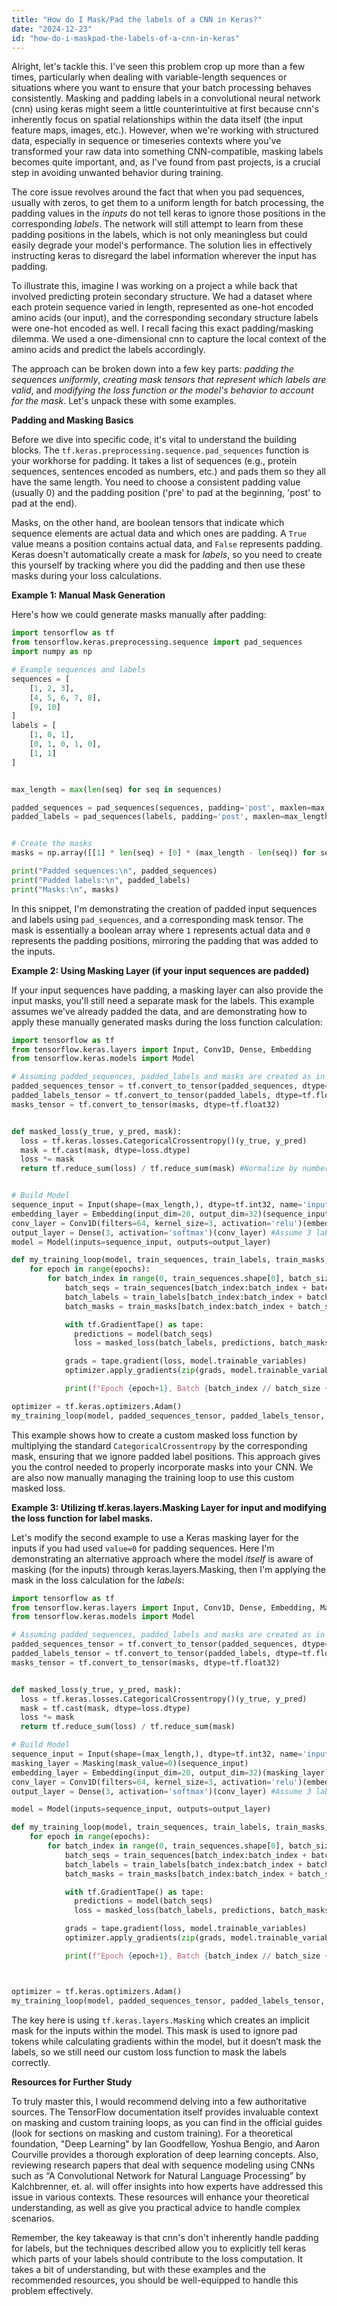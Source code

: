 ```yaml
---
title: "How do I Mask/Pad the labels of a CNN in Keras?"
date: "2024-12-23"
id: "how-do-i-maskpad-the-labels-of-a-cnn-in-keras"
---
```


Alright, let's tackle this. I've seen this problem crop up more than a few times, particularly when dealing with variable-length sequences or situations where you want to ensure that your batch processing behaves consistently. Masking and padding labels in a convolutional neural network (cnn) using keras might seem a little counterintuitive at first because cnn's inherently focus on spatial relationships within the data itself (the input feature maps, images, etc.). However, when we're working with structured data, especially in sequence or timeseries contexts where you've transformed your raw data into something CNN-compatible, masking labels becomes quite important, and, as I've found from past projects, is a crucial step in avoiding unwanted behavior during training.

The core issue revolves around the fact that when you pad sequences, usually with zeros, to get them to a uniform length for batch processing, the padding values in the *inputs* do not tell keras to ignore those positions in the corresponding *labels*. The network will still attempt to learn from these padding positions in the labels, which is not only meaningless but could easily degrade your model's performance. The solution lies in effectively instructing keras to disregard the label information wherever the input has padding.

To illustrate this, imagine I was working on a project a while back that involved predicting protein secondary structure. We had a dataset where each protein sequence varied in length, represented as one-hot encoded amino acids (our input), and the corresponding secondary structure labels were one-hot encoded as well. I recall facing this exact padding/masking dilemma. We used a one-dimensional cnn to capture the local context of the amino acids and predict the labels accordingly.

The approach can be broken down into a few key parts: *padding the sequences uniformly*, *creating mask tensors that represent which labels are valid*, and *modifying the loss function or the model's behavior to account for the mask*. Let's unpack these with some examples.

**Padding and Masking Basics**

Before we dive into specific code, it's vital to understand the building blocks. The `tf.keras.preprocessing.sequence.pad_sequences` function is your workhorse for padding. It takes a list of sequences (e.g., protein sequences, sentences encoded as numbers, etc.) and pads them so they all have the same length. You need to choose a consistent padding value (usually 0) and the padding position ('pre' to pad at the beginning, 'post' to pad at the end).

Masks, on the other hand, are boolean tensors that indicate which sequence elements are actual data and which ones are padding. A `True` value means a position contains actual data, and `False` represents padding. Keras doesn't automatically create a mask for *labels*, so you need to create this yourself by tracking where you did the padding and then use these masks during your loss calculations.

**Example 1: Manual Mask Generation**

Here's how we could generate masks manually after padding:

```python
import tensorflow as tf
from tensorflow.keras.preprocessing.sequence import pad_sequences
import numpy as np

# Example sequences and labels
sequences = [
    [1, 2, 3],
    [4, 5, 6, 7, 8],
    [9, 10]
]
labels = [
    [1, 0, 1],
    [0, 1, 0, 1, 0],
    [1, 1]
]


max_length = max(len(seq) for seq in sequences)

padded_sequences = pad_sequences(sequences, padding='post', maxlen=max_length, value=0)
padded_labels = pad_sequences(labels, padding='post', maxlen=max_length, value=0)


# Create the masks
masks = np.array([[1] * len(seq) + [0] * (max_length - len(seq)) for seq in sequences])

print("Padded sequences:\n", padded_sequences)
print("Padded labels:\n", padded_labels)
print("Masks:\n", masks)

```

In this snippet, I'm demonstrating the creation of padded input sequences and labels using `pad_sequences`, and a corresponding mask tensor. The mask is essentially a boolean array where `1` represents actual data and `0` represents the padding positions, mirroring the padding that was added to the inputs.

**Example 2: Using Masking Layer (if your input sequences are padded)**

If your input sequences have padding, a masking layer can also provide the input masks, you'll still need a separate mask for the labels. This example assumes we've already padded the data, and are demonstrating how to apply these manually generated masks during the loss function calculation:

```python
import tensorflow as tf
from tensorflow.keras.layers import Input, Conv1D, Dense, Embedding
from tensorflow.keras.models import Model

# Assuming padded_sequences, padded_labels and masks are created as in Example 1
padded_sequences_tensor = tf.convert_to_tensor(padded_sequences, dtype=tf.int32)
padded_labels_tensor = tf.convert_to_tensor(padded_labels, dtype=tf.float32)
masks_tensor = tf.convert_to_tensor(masks, dtype=tf.float32)


def masked_loss(y_true, y_pred, mask):
  loss = tf.keras.losses.CategoricalCrossentropy()(y_true, y_pred)
  mask = tf.cast(mask, dtype=loss.dtype)
  loss *= mask
  return tf.reduce_sum(loss) / tf.reduce_sum(mask) #Normalize by number of valid tokens


# Build Model
sequence_input = Input(shape=(max_length,), dtype=tf.int32, name='input_layer')
embedding_layer = Embedding(input_dim=20, output_dim=32)(sequence_input) # Assume vocabulary size of 20
conv_layer = Conv1D(filters=64, kernel_size=3, activation='relu')(embedding_layer)
output_layer = Dense(3, activation='softmax')(conv_layer) #Assume 3 label categories
model = Model(inputs=sequence_input, outputs=output_layer)

def my_training_loop(model, train_sequences, train_labels, train_masks, batch_size, epochs, optimizer):
    for epoch in range(epochs):
        for batch_index in range(0, train_sequences.shape[0], batch_size):
            batch_seqs = train_sequences[batch_index:batch_index + batch_size]
            batch_labels = train_labels[batch_index:batch_index + batch_size]
            batch_masks = train_masks[batch_index:batch_index + batch_size]

            with tf.GradientTape() as tape:
              predictions = model(batch_seqs)
              loss = masked_loss(batch_labels, predictions, batch_masks)

            grads = tape.gradient(loss, model.trainable_variables)
            optimizer.apply_gradients(zip(grads, model.trainable_variables))

            print(f"Epoch {epoch+1}, Batch {batch_index // batch_size + 1}, Loss: {loss.numpy():.4f}")

optimizer = tf.keras.optimizers.Adam()
my_training_loop(model, padded_sequences_tensor, padded_labels_tensor, masks_tensor, batch_size=2, epochs=2, optimizer=optimizer)

```

This example shows how to create a custom masked loss function by multiplying the standard `CategoricalCrossentropy` by the corresponding mask, ensuring that we ignore padded label positions. This approach gives you the control needed to properly incorporate masks into your CNN. We are also now manually managing the training loop to use this custom masked loss.

**Example 3: Utilizing tf.keras.layers.Masking Layer for input and modifying the loss function for label masks.**

Let's modify the second example to use a Keras masking layer for the inputs if you had used `value=0` for padding sequences. Here I'm demonstrating an alternative approach where the model *itself* is aware of masking (for the inputs) through keras.layers.Masking, then I'm applying the mask in the loss calculation for the *labels*:

```python
import tensorflow as tf
from tensorflow.keras.layers import Input, Conv1D, Dense, Embedding, Masking
from tensorflow.keras.models import Model

# Assuming padded_sequences, padded_labels and masks are created as in Example 1
padded_sequences_tensor = tf.convert_to_tensor(padded_sequences, dtype=tf.int32)
padded_labels_tensor = tf.convert_to_tensor(padded_labels, dtype=tf.float32)
masks_tensor = tf.convert_to_tensor(masks, dtype=tf.float32)


def masked_loss(y_true, y_pred, mask):
  loss = tf.keras.losses.CategoricalCrossentropy()(y_true, y_pred)
  mask = tf.cast(mask, dtype=loss.dtype)
  loss *= mask
  return tf.reduce_sum(loss) / tf.reduce_sum(mask)

# Build Model
sequence_input = Input(shape=(max_length,), dtype=tf.int32, name='input_layer')
masking_layer = Masking(mask_value=0)(sequence_input)
embedding_layer = Embedding(input_dim=20, output_dim=32)(masking_layer) # Assume vocabulary size of 20
conv_layer = Conv1D(filters=64, kernel_size=3, activation='relu')(embedding_layer)
output_layer = Dense(3, activation='softmax')(conv_layer) #Assume 3 label categories

model = Model(inputs=sequence_input, outputs=output_layer)

def my_training_loop(model, train_sequences, train_labels, train_masks, batch_size, epochs, optimizer):
    for epoch in range(epochs):
        for batch_index in range(0, train_sequences.shape[0], batch_size):
            batch_seqs = train_sequences[batch_index:batch_index + batch_size]
            batch_labels = train_labels[batch_index:batch_index + batch_size]
            batch_masks = train_masks[batch_index:batch_index + batch_size]

            with tf.GradientTape() as tape:
              predictions = model(batch_seqs)
              loss = masked_loss(batch_labels, predictions, batch_masks)

            grads = tape.gradient(loss, model.trainable_variables)
            optimizer.apply_gradients(zip(grads, model.trainable_variables))

            print(f"Epoch {epoch+1}, Batch {batch_index // batch_size + 1}, Loss: {loss.numpy():.4f}")



optimizer = tf.keras.optimizers.Adam()
my_training_loop(model, padded_sequences_tensor, padded_labels_tensor, masks_tensor, batch_size=2, epochs=2, optimizer=optimizer)
```

The key here is using `tf.keras.layers.Masking` which creates an implicit mask for the inputs within the model. This mask is used to ignore pad tokens while calculating gradients within the model, but it doesn’t mask the labels, so we still need our custom loss function to mask the labels correctly.

**Resources for Further Study**

To truly master this, I would recommend delving into a few authoritative sources. The TensorFlow documentation itself provides invaluable context on masking and custom training loops, as you can find in the official guides (look for sections on masking and custom training). For a theoretical foundation, "Deep Learning" by Ian Goodfellow, Yoshua Bengio, and Aaron Courville provides a thorough exploration of deep learning concepts. Also, reviewing research papers that deal with sequence modeling using CNNs such as “A Convolutional Network for Natural Language Processing” by Kalchbrenner, et. al. will offer insights into how experts have addressed this issue in various contexts. These resources will enhance your theoretical understanding, as well as give you practical advice to handle complex scenarios.

Remember, the key takeaway is that cnn's don't inherently handle padding for labels, but the techniques described allow you to explicitly tell keras which parts of your labels should contribute to the loss computation. It takes a bit of understanding, but with these examples and the recommended resources, you should be well-equipped to handle this problem effectively.
